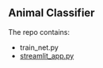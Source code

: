 **Animal Classifier**
----
The repo contains:
- train_net.py
- [streamlit_app.py]([url](https://github.com/movesen/animal-classification/blob/main/streamlit_app.py))
